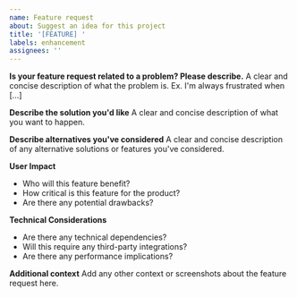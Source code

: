```yaml
---
name: Feature request
about: Suggest an idea for this project
title: '[FEATURE] '
labels: enhancement
assignees: ''
---
```


**Is your feature request related to a problem? Please describe.**
A clear and concise description of what the problem is. Ex. I'm always frustrated when [...]

**Describe the solution you'd like**
A clear and concise description of what you want to happen.

**Describe alternatives you've considered**
A clear and concise description of any alternative solutions or features you've considered.

**User Impact**
- Who will this feature benefit?
- How critical is this feature for the product?
- Are there any potential drawbacks?

**Technical Considerations**
- Are there any technical dependencies?
- Will this require any third-party integrations?
- Are there any performance implications?

**Additional context**
Add any other context or screenshots about the feature request here. 